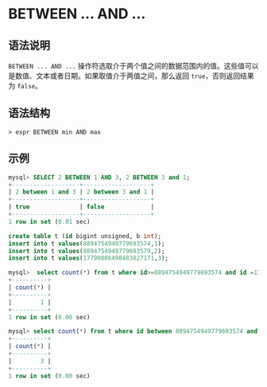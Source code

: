 # **BETWEEN ... AND ...**

## **语法说明**

`BETWEEN ... AND ...` 操作符选取介于两个值之间的数据范围内的值。这些值可以是数值、文本或者日期。如果取值介于两值之间，那么返回 `true`，否则返回结果为 `false`。

## **语法结构**

```
> expr BETWEEN min AND max
```

## **示例**

```sql
mysql> SELECT 2 BETWEEN 1 AND 3, 2 BETWEEN 3 and 1;
+-------------------+-------------------+
| 2 between 1 and 3 | 2 between 3 and 1 |
+-------------------+-------------------+
| true              | false             |
+-------------------+-------------------+
1 row in set (0.01 sec)
```

```sql
create table t (id bigint unsigned, b int);
insert into t values(8894754949779693574,1);
insert into t values(8894754949779693579,2);
insert into t values(17790886498483827171,3);

mysql>  select count(*) from t where id>=8894754949779693574 and id =17790886498483827171 order by 1 asc;
+----------+
| count(*) |
+----------+
|        1 |
+----------+
1 row in set (0.00 sec)

mysql> select count(*) from t where id between 8894754949779693574 and 17790886498483827171;
+----------+
| count(*) |
+----------+
|        3 |
+----------+
1 row in set (0.00 sec)
```

